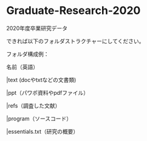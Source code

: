 # Graduate-Research-2020
2020年度卒業研究データ

できれば以下のフォルダストラクチャーにしてください。

フォルダ構成例：

名前（英語）

|text (docやtxtなどの文書類)

|ppt（パワポ資料やpdfファイル）

|refs（調査した文献）

|program（ソースコード）

|essentials.txt（研究の概要）


